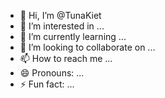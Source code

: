 - 👋 Hi, I’m @TunaKiet
- 👀 I’m interested in ...
- 🌱 I’m currently learning ...
- 💞️ I’m looking to collaborate on ...
- 📫 How to reach me ...
- 😄 Pronouns: ...
- ⚡ Fun fact: ...

<!---
TunaKiet/TunaKiet is a ✨ special ✨ repository because its `README.md` (this file) appears on your GitHub profile.
You can click the Preview link to take a look at your changes.
--->
